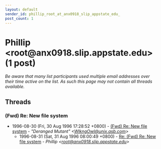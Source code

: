 ```yaml
---
layout: default
sender_id: phillip_root_at_anx0918_slip_appstate_edu_
post_count: 1
---
```


# Phillip <root<span>@</span>anx0918.slip.appstate.edu> (1 post)

_Be aware that many list participants used multiple email addresses over their time active on the list. As such this page may not contain all threads available._

## Threads

### (Fwd) Re: New file system
+ 1996-08-30 (Fri, 30 Aug 1996 17:28:52 +0800) - [(Fwd) Re: New file system](/archive/1996/08/05304689ea6ed9ced7447eb123ed0dcd811ad48648ae3f689da5d013b37cc06c) - _"Deranged Mutant" \<WlkngOwl@unix.asb.com\>_
  + 1996-08-31 (Sat, 31 Aug 1996 08:00:49 +0800) - [Re: (Fwd) Re: New file system](/archive/1996/08/5e2b839e4732e0d825717940631a98611c83a664f17a780c5e40df196726f8cb) - _Phillip \<root@anx0918.slip.appstate.edu\>_


